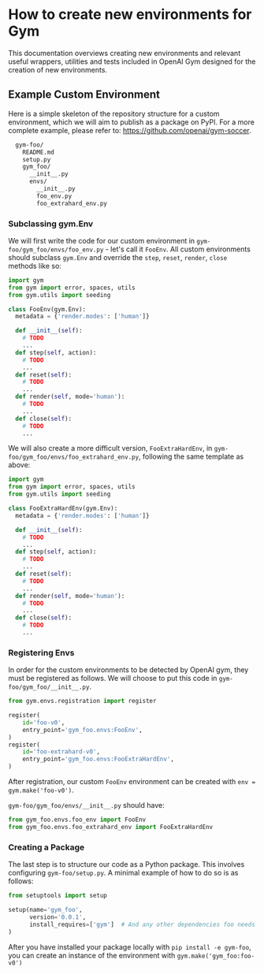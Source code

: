 # How to create new environments for Gym

This documentation overviews creating new environments and relevant useful wrappers, utilities and tests included in OpenAI Gym designed for the creation of new environments.

## Example Custom Environment

Here is a simple skeleton of the repository structure for a custom environment, which we will aim to publish as a package on PyPI. For a more complete example, please refer to: https://github.com/openai/gym-soccer.

```sh
  gym-foo/
    README.md
    setup.py
    gym_foo/
      __init__.py
      envs/
        __init__.py
        foo_env.py
        foo_extrahard_env.py
  ```

### Subclassing gym.Env

We will first write the code for our custom environment in `gym-foo/gym_foo/envs/foo_env.py` - let's call it `FooEnv`. All custom environments should subclass `gym.Env` and override the `step`, `reset`, `render`, `close`  methods like so:

  ```python
  import gym
  from gym import error, spaces, utils
  from gym.utils import seeding

  class FooEnv(gym.Env):
    metadata = {'render.modes': ['human']}

    def __init__(self):
      # TODO
      ...
    def step(self, action):
      # TODO
      ...
    def reset(self):
      # TODO
      ...
    def render(self, mode='human'):
      # TODO
      ...
    def close(self):
      # TODO
      ...
  ```

We will also create a more difficult version, `FooExtraHardEnv`, in `gym-foo/gym_foo/envs/foo_extrahard_env.py`, following the same template as above: 
  ```python
  import gym
  from gym import error, spaces, utils
  from gym.utils import seeding

  class FooExtraHardEnv(gym.Env):
    metadata = {'render.modes': ['human']}

    def __init__(self):
      # TODO
      ...
    def step(self, action):
      # TODO
      ...
    def reset(self):
      # TODO
      ...
    def render(self, mode='human'):
      # TODO
      ...
    def close(self):
      # TODO
      ...
  ```

### Registering Envs

In order for the custom environments to be detected by OpenAI gym, they must be registered as follows. We will choose to put this code in `gym-foo/gym_foo/__init__.py`. 
  ```python
  from gym.envs.registration import register

  register(
      id='foo-v0',
      entry_point='gym_foo.envs:FooEnv',
  )
  register(
      id='foo-extrahard-v0',
      entry_point='gym_foo.envs:FooExtraHardEnv',
  )
  ```

After registration, our custom `FooEnv` environment can be created with `env = gym.make('foo-v0')`. 




`gym-foo/gym_foo/envs/__init__.py` should have:
  ```python
  from gym_foo.envs.foo_env import FooEnv
  from gym_foo.envs.foo_extrahard_env import FooExtraHardEnv
  ```

### Creating a Package

The last step is to structure our code as a Python package. This involves configuring `gym-foo/setup.py`. A minimal example of how to do so is as follows: 

  ```python
  from setuptools import setup

  setup(name='gym_foo',
        version='0.0.1',
        install_requires=['gym']  # And any other dependencies foo needs
  )
  ```

After you have installed your package locally with `pip install -e gym-foo`, you can create an instance of the environment with `gym.make('gym_foo:foo-v0')`
